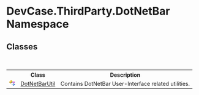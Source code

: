 # DevCase.ThirdParty.DotNetBar Namespace
 




## Classes
&nbsp;<table><tr><th></th><th>Class</th><th>Description</th></tr><tr><td>![Public class](media/pubclass.gif "Public class")</td><td><a href="T_DevCase_ThirdParty_DotNetBar_DotNetBarUtil">DotNetBarUtil</a></td><td>
Contains DotNetBar User-Interface related utilities.</td></tr></table>&nbsp;
